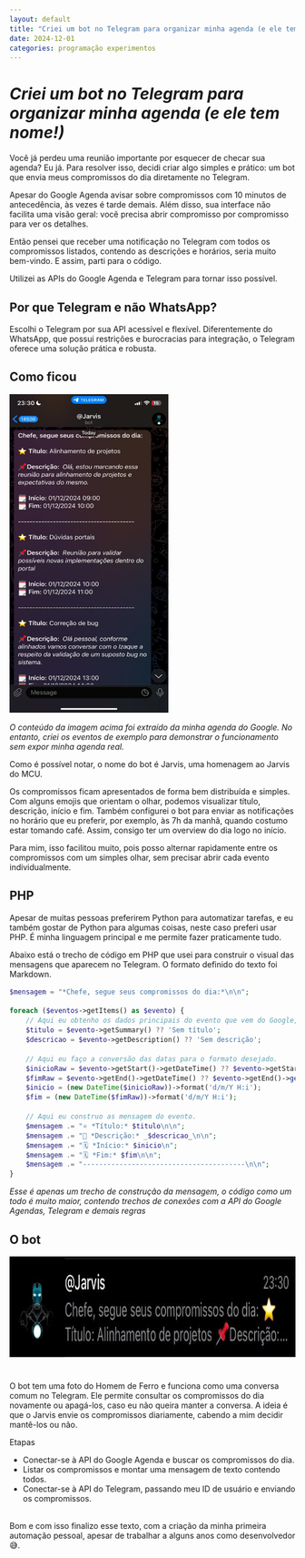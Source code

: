 ```yaml
---
layout: default
title: "Criei um bot no Telegram para organizar minha agenda (e ele tem nome!)"
date: 2024-12-01
categories: programação experimentos
---
```

# _Criei um bot no Telegram para organizar minha agenda (e ele tem nome!)_

Você já perdeu uma reunião importante por esquecer de checar sua agenda? Eu já. Para resolver isso, decidi criar algo simples e prático: um bot que envia meus compromissos do dia diretamente no Telegram.

Apesar do Google Agenda avisar sobre compromissos com 10 minutos de antecedência, às vezes é tarde demais. Além disso, sua interface não facilita uma visão geral: você precisa abrir compromisso por compromisso para ver os detalhes.

Então pensei que receber uma notificação no Telegram com todos os compromissos listados, contendo as descrições e horários, seria muito bem-vindo. E assim, parti para o código.

Utilizei as APIs do Google Agenda e Telegram para tornar isso possível.

## Por que Telegram e não WhatsApp?

Escolhi o Telegram por sua API acessível e flexível. Diferentemente do WhatsApp, que possui restrições e burocracias para integração, o Telegram oferece uma solução prática e robusta.

## Como ficou

<img src="../assets/img/telegram.jpeg" alt="Descrição da Imagem" width="280" height="560">

_*O conteúdo da imagem acima foi extraído da minha agenda do Google. No entanto, criei os eventos de exemplo para demonstrar o funcionamento sem expor minha agenda real.*_

Como é possível notar, o nome do bot é Jarvis, uma homenagem ao Jarvis do MCU.

Os compromissos ficam apresentados de forma bem distribuída e simples. Com alguns emojis que orientam o olhar, podemos visualizar título, descrição, início e fim. Também configurei o bot para enviar as notificações no horário que eu preferir, por exemplo, às 7h da manhã, quando costumo estar tomando café. Assim, consigo ter um overview do dia logo no início.

Para mim, isso facilitou muito, pois posso alternar rapidamente entre os compromissos com um simples olhar, sem precisar abrir cada evento individualmente.

## PHP

Apesar de muitas pessoas preferirem Python para automatizar tarefas, e eu também gostar de Python para algumas coisas, neste caso preferi usar PHP. É minha linguagem principal e me permite fazer praticamente tudo.

Abaixo está o trecho de código em PHP que usei para construir o visual das mensagens que aparecem no Telegram. O formato definido do texto foi Markdown.

```php
$mensagem = "*Chefe, segue seus compromissos do dia:*\n\n"; 

foreach ($eventos->getItems() as $evento) {
    // Aqui eu obtenho os dados principais do evento que vem do Google, ou defino valores padrão.
    $titulo = $evento->getSummary() ?? 'Sem título';
    $descricao = $evento->getDescription() ?? 'Sem descrição';

    // Aqui eu faço a conversão das datas para o formato desejado.
    $inicioRaw = $evento->getStart()->getDateTime() ?? $evento->getStart()->getDate();
    $fimRaw = $evento->getEnd()->getDateTime() ?? $evento->getEnd()->getDate();
    $inicio = (new DateTime($inicioRaw))->format('d/m/Y H:i'); 
    $fim = (new DateTime($fimRaw))->format('d/m/Y H:i'); 

    // Aqui eu construo as mensagem do evento.
    $mensagem .= "⭐ *Título:* $titulo\n\n";
    $mensagem .= "📌 *Descrição:* _$descricao_\n\n";
    $mensagem .= "🗓️ *Início:* $inicio\n";
    $mensagem .= "🗓️ *Fim:* $fim\n\n";
    $mensagem .= "----------------------------------------\n\n";
}

```
_*Esse é apenas um trecho de construção da mensagem, o código como um todo é muito maior, contendo trechos de conexões com a API do Google Agendas, Telegram e demais regras*_

## O bot

<img src="../assets/img/tlg.jpeg" alt="Descrição da Imagem" width="900" height="177">

# 

O bot tem uma foto do Homem de Ferro e funciona como uma conversa comum no Telegram. Ele permite consultar os compromissos do dia novamente ou apagá-los, caso eu não queira manter a conversa. A ideia é que o Jarvis envie os compromissos diariamente, cabendo a mim decidir mantê-los ou não.

Etapas
- Conectar-se à API do Google Agenda e buscar os compromissos do dia.
- Listar os compromissos e montar uma mensagem de texto contendo todos.
- Conectar-se à API do Telegram, passando meu ID de usuário e enviando os compromissos.

<br>
Bom e com isso finalizo esse texto, com a criação da minha primeira automação pessoal, apesar de trabalhar a alguns anos como desenvolvedor 😅. 